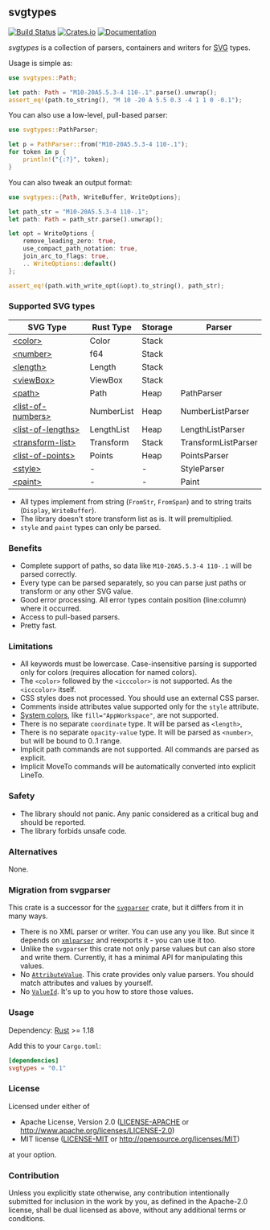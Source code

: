 ## svgtypes
[![Build Status](https://travis-ci.org/RazrFalcon/svgtypes.svg?branch=master)](https://travis-ci.org/RazrFalcon/svgtypes)
[![Crates.io](https://img.shields.io/crates/v/svgtypes.svg)](https://crates.io/crates/svgtypes)
[![Documentation](https://docs.rs/svgtypes/badge.svg)](https://docs.rs/svgtypes)

*svgtypes* is a collection of parsers, containers and writers for
[SVG](https://www.w3.org/TR/SVG11/) types.

Usage is simple as:

```rust
use svgtypes::Path;

let path: Path = "M10-20A5.5.3-4 110-.1".parse().unwrap();
assert_eq!(path.to_string(), "M 10 -20 A 5.5 0.3 -4 1 1 0 -0.1");
```

You can also use a low-level, pull-based parser:

```rust
use svgtypes::PathParser;

let p = PathParser::from("M10-20A5.5.3-4 110-.1");
for token in p {
    println!("{:?}", token);
}
```

You can also tweak an output format:

```rust
use svgtypes::{Path, WriteBuffer, WriteOptions};

let path_str = "M10-20A5.5.3-4 110-.1";
let path: Path = path_str.parse().unwrap();

let opt = WriteOptions {
    remove_leading_zero: true,
    use_compact_path_notation: true,
    join_arc_to_flags: true,
    .. WriteOptions::default()
};

assert_eq!(path.with_write_opt(&opt).to_string(), path_str);
```

### Supported SVG types

| SVG Type                  | Rust Type     | Storage | Parser              |
| ------------------------- | ------------- | ------- | ------------------- |
| [\<color\>]               | Color         | Stack   |                     |
| [\<number\>]              | f64           | Stack   |                     |
| [\<length\>]              | Length        | Stack   |                     |
| [\<viewBox\>]             | ViewBox       | Stack   |                     |
| [\<path\>]                | Path          | Heap    | PathParser          |
| [\<list-of-numbers\>]     | NumberList    | Heap    | NumberListParser    |
| [\<list-of-lengths\>]     | LengthList    | Heap    | LengthListParser    |
| [\<transform-list\>]      | Transform     | Stack   | TransformListParser |
| [\<list-of-points\>]      | Points        | Heap    | PointsParser        |
| [\<style\>]               | -             | -       | StyleParser         |
| [\<paint\>]               | -             | -       | Paint               |

[\<color\>]: https://www.w3.org/TR/SVG/types.html#DataTypeColor
[\<number\>]: https://www.w3.org/TR/SVG/types.html#DataTypeNumber
[\<length\>]: https://www.w3.org/TR/SVG/types.html#DataTypeLength
[\<viewBox\>]: https://www.w3.org/TR/SVG11/coords.html#ViewBoxAttribute
[\<path\>]: https://www.w3.org/TR/SVG/paths.html#PathData
[\<list-of-numbers\>]: https://www.w3.org/TR/SVG/types.html#DataTypeList
[\<list-of-lengths\>]: https://www.w3.org/TR/SVG/types.html#DataTypeList
[\<transform-list\>]: https://www.w3.org/TR/SVG/types.html#DataTypeTransformList
[\<list-of-points\>]: https://www.w3.org/TR/SVG11/shapes.html#PointsBNF
[\<style\>]: https://www.w3.org/TR/SVG/styling.html#StyleAttribute
[\<paint\>]: https://www.w3.org/TR/SVG/painting.html#SpecifyingPaint

- All types implement from string (`FromStr`, `FromSpan`) and
  to string traits (`Display`, `WriteBuffer`).
- The library doesn't store transform list as is. It will premultiplied.
- `style` and `paint` types can only be parsed.

### Benefits

- Complete support of paths, so data like `M10-20A5.5.3-4 110-.1` will be parsed correctly.
- Every type can be parsed separately, so you can parse just paths or transform
  or any other SVG value.
- Good error processing. All error types contain position (line:column) where it occurred.
- Access to pull-based parsers.
- Pretty fast.

### Limitations

- All keywords must be lowercase.
  Case-insensitive parsing is supported only for colors (requires allocation for named colors).
- The `<color>` followed by the `<icccolor>` is not supported. As the `<icccolor>` itself.
- CSS styles does not processed. You should use an external CSS parser.
- Comments inside attributes value supported only for the `style` attribute.
- [System colors](https://www.w3.org/TR/css3-color/#css2-system), like `fill="AppWorkspace"`,
  are not supported.
- There is no separate `coordinate` type. It will be parsed as `<length>`,
- There is no separate `opacity-value` type. It will be parsed as `<number>`,
  but will be bound to 0..1 range.
- Implicit path commands are not supported. All commands are parsed as explicit.
- Implicit MoveTo commands will be automatically converted into explicit LineTo.

### Safety

- The library should not panic. Any panic considered as a critical bug
  and should be reported.
- The library forbids unsafe code.

### Alternatives

None.

### Migration from svgparser

This crate is a successor for the [`svgparser`](https://github.com/RazrFalcon/svgparser) crate,
but it differs from it in many ways.

- There is no XML parser or writer. You can use any you like.
  But since it depends on [`xmlparser`](https://github.com/RazrFalcon/xmlparser)
  and reexports it - you can use it too.
- Unlike the `svgparser` this crate not only parse values but can also store and write them.
  Currently, it has a minimal API for manipulating this values.
- No [`AttributeValue`](https://docs.rs/svgparser/0.8.0/svgparser/enum.AttributeValue.html).
  This crate provides only value parsers. You should match attributes and values by yourself.
- No [`ValueId`](https://docs.rs/svgparser/0.8.0/svgparser/enum.ValueId.html).
  It's up to you how to store those values.

### Usage

Dependency: [Rust](https://www.rust-lang.org/) >= 1.18

Add this to your `Cargo.toml`:

```toml
[dependencies]
svgtypes = "0.1"
```

### License

Licensed under either of

- Apache License, Version 2.0
  ([LICENSE-APACHE](LICENSE-APACHE) or http://www.apache.org/licenses/LICENSE-2.0)
- MIT license
  ([LICENSE-MIT](LICENSE-MIT) or http://opensource.org/licenses/MIT)

at your option.

### Contribution

Unless you explicitly state otherwise, any contribution intentionally submitted
for inclusion in the work by you, as defined in the Apache-2.0 license, shall be
dual licensed as above, without any additional terms or conditions.
